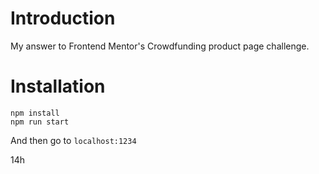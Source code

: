 # Introduction
My answer to Frontend Mentor's Crowdfunding product page challenge.

# Installation
``` 
npm install
npm run start
```

And then go to `localhost:1234`


14h




